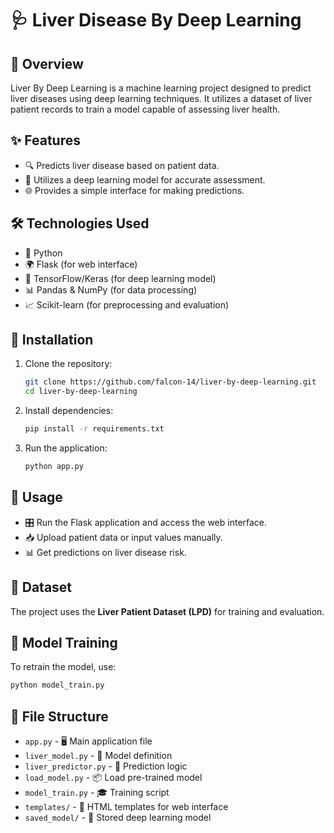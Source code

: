 # 🩺 Liver Disease By Deep Learning

## 📌 Overview
Liver By Deep Learning is a machine learning project designed to predict liver diseases using deep learning techniques. It utilizes a dataset of liver patient records to train a model capable of assessing liver health.

## ✨ Features
- 🔍 Predicts liver disease based on patient data.
- 🤖 Utilizes a deep learning model for accurate assessment.
- 🌐 Provides a simple interface for making predictions.

## 🛠 Technologies Used
- 🐍 Python
- 🌍 Flask (for web interface)
- 🔬 TensorFlow/Keras (for deep learning model)
- 📊 Pandas & NumPy (for data processing)
- 📈 Scikit-learn (for preprocessing and evaluation)

## 🚀 Installation
1. Clone the repository:
   ```sh
   git clone https://github.com/falcon-14/liver-by-deep-learning.git
   cd liver-by-deep-learning
   ```
2. Install dependencies:
   ```sh
   pip install -r requirements.txt
   ```
3. Run the application:
   ```sh
   python app.py
   ```

## 🏃 Usage
- 🎛 Run the Flask application and access the web interface.
- 📥 Upload patient data or input values manually.
- 📊 Get predictions on liver disease risk.

## 📂 Dataset
The project uses the **Liver Patient Dataset (LPD)** for training and evaluation.

## 🎯 Model Training
To retrain the model, use:
```sh
python model_train.py
```

## 📁 File Structure
- `app.py` - 🖥 Main application file
- `liver_model.py` - 🧠 Model definition
- `liver_predictor.py` - 🔮 Prediction logic
- `load_model.py` - 📦 Load pre-trained model
- `model_train.py` - 🎓 Training script
- `templates/` - 📝 HTML templates for web interface
- `saved_model/` - 💾 Stored deep learning model
